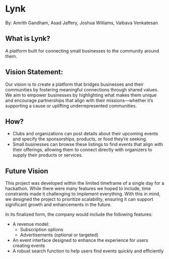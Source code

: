 # Lynk
By: Amrith Gandham, Asad Jaffery, Joshua Williams, Vaibava Venkatesan

## What is Lynk?

A platform built for connecting small businesses to the community around them.

## Vision Statement:

Our vision is to create a platform that bridges businesses and their communities by fostering meaningful connections through shared values. We aim to empower businesses by highlighting what makes them unique and encourage partnerships that align with their missions—whether it’s supporting a cause or uplifting underrepresented communities.

## How?

- Clubs and organizations can post details about their upcoming events and specify the sponsorships, products, or food they’re seeking.
- Small businesses can browse these listings to find events that align with their offerings, allowing them to connect directly with organizers to supply their products or services.

## Future Vision

This project was developed within the limited timeframe of a single day for a hackathon. While there were many features we hoped to include, time constraints made it challenging to implement everything. With this in mind, we designed the project to prioritize scalability, ensuring it can support significant growth and enhancements in the future.

In its finalized form, the company would include the following features:

- A revenue model:
  - Subscription options
  - Advertisements (optional or targeted)
- An event interface designed to enhance the experience for users creating events
- A robust search function to help users find events quickly and efficiently

